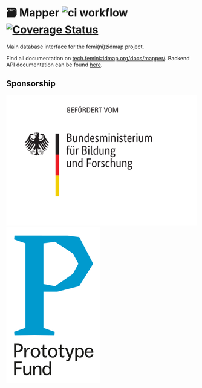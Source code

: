 # 🗃 Mapper ![ci workflow](https://github.com/feminizidmap/feminizid-mapper/actions/workflows/ci.yml/badge.svg?branch=main) [![Coverage Status](https://coveralls.io/repos/github/feminizidmap/feminizid-mapper/badge.svg?branch=main)](https://coveralls.io/github/feminizidmap/feminizid-mapper?branch=main)

Main database interface for the femi(ni)zidmap project.

Find all documentation on [tech.feminizidmap.org/docs/mapper/](https://tech.feminizidmap.org/docs/mapper/).
Backend API documentation can be found [here](https://mapper-api.feminizidmap.org/).

## Sponsorship

[![BMBF logo](backend/public/assets/bmbf-logo.svg)](https://www.bmbf.de/)
[![Prototypefund](backend/public/assets/logo-prototype.svg)](https://prototypefund.de/)
